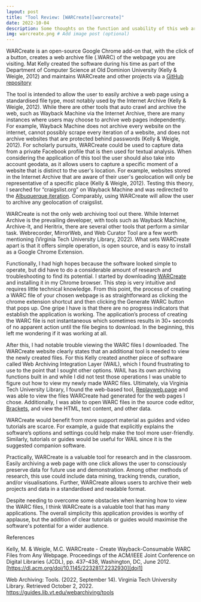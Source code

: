 ```yaml
---
layout: post
title: "Tool Review: [WARCreate][warcreate]"
date: 2022-10-04 
description: Some thoughts on the function and usability of this web archiving tool.
img: warcreate.png # Add image post (optional)
---
```

WARCreate is an open-source Google Chrome add-on that, with the click of a button, creates a web archive file (.WARC) of the webpage you are visiting. Mat Kelly created the software during his time as part of the Department of Computer Science at Old Dominion University (Kelly & Weigle, 2012) and maintains WARCreate and other projects via a [GitHub repository][github-warcreate] 

The tool is intended to allow the user to easily archive a web page using a standardised file type, most notably used by the Internet Archive (Kelly & Weigle, 2012). While there are other tools that auto crawl and archive the web, such as Wayback Machine via the Internet Archive, there are many instances where users may choose to archive web pages independently. For example, Wayback Machine does not archive every website on the internet, cannot possibly scrape every iteration of a website, and does not archive websites that are protected behind passwords (Kelly & Weigle, 2012). For scholarly pursuits, WARCreate could be used to capture data from a private Facebook profile that is then used for textual analysis. When considering the application of this tool the user should also take into account geodata, as it allows users to capture a specific moment of a website that is distinct to the user's location. For example, websites stored in the Internet Archive that are aware of their user's geolocation will only be representative of a specific place (Kelly & Weigle, 2012). Testing this theory, I searched for “craigslist.org” on Wayback Machine and was redirected to the [Albuquerque iteration][CL-alb]. Comparably, using WARCreate will allow the user to archive any geolocation of craigslist.

WARCreate is not the only web archiving tool out there. While Internet Archive is the prevailing developer, with tools such as Wayback Machine, Archive-It, and Heritrix, there are several other tools that perform a similar task. Webrecorder, MirrorWeb, and Web Curator Tool are a few worth mentioning (Virginia Tech University Library, 2022). What sets WARCreate apart is that it offers simple operation, is open source, and is easy to install as a Google Chrome Extension. 

Functionally, I had high hopes because the software looked simple to operate, but did have to do a considerable amount of research and troubleshooting to find its potential. I started by downloading [WARCreate][warcreate] and installing it in my Chrome browser. This step is very intuitive and requires little technical knowledge. From this point, the process of creating a WARC file of your chosen webpage is as straightforward as clicking the chrome extension shortcut and then clicking the Generate WARC button that pops up. One gripe I have is that there are no progress indicators that establish the application is working. The application’s process of creating the WARC file is not instantaneous which sometimes results in 30+ seconds of no apparent action until the file begins to download. In the beginning, this left me wondering if it was working at all.  

After this, I had notable trouble viewing the WARC files I downloaded. The WARCreate website clearly states that an additional tool is needed to view the newly created files. For this Kelly created another piece of software called Web Archiving Integration Layer (WAIL), which I found frustrating to use to the point that I sought other options. WAIL has its own archiving functions built in and while I did not test those operations I was unable to figure out how to view my newly made WARC files. Ultimately, via Virginia Tech University Library, I found the web-based tool, [Replayweb.page][replayweb] and was able to view the files WARCreate had generated for the web pages I chose. Additionally, I was able to open WARC files in the source code editor, [Brackets][brackets], and view the HTML, text content, and other data. 

WARCreate would benefit from more support material as guides and video tutorials are scarce. For example, a guide that explicitly explains the software’s options and settings could help make the tool more user-friendly. Similarly, tutorials or guides would be useful for WAIL since it is the suggested companion software.

Practically, WARCreate is a valuable tool for research and in the classroom. Easily archiving a web page with one click allows the user to consciously preserve data for future use and demonstration. Among other methods of research, this use could include data mining, tracking trends, curation, and/or visualisations. Further, WARCreate allows users to archive their web projects and data in a standardised and readable format. 

Despite needing to overcome some obstacles when learning how to view the WARC files, I think WARCreate is a valuable tool that has many applications. The overall simplicity this application provides is worthy of applause, but the addition of clear tutorials or guides would maximise the software's potential for a wider audience.

References

Kelly, M. & Weigle, M.C. WARCreate - Create Wayback-Consumable WARC Files from Any Webpage. Proceedings of the ACM/IEEE Joint Conference on Digital Libraries (JCDL), pp. 437–438, Washington, DC, June 2012. [https://dl.acm.org/doi/10.1145/2232817.2232930][doi1] 

Web Archiving: Tools. (2022, September 14). Virginia Tech University Library. Retrieved October 2, 2022. https://guides.lib.vt.edu/webarchiving/tools

[github-warcreate]: https://github.com/machawk1 
[CL-alb]: https://web.archive.org/web/20220930051917/https://albuquerque.craigslist.org/
[warcreate]: http://warcreate.com 
[replayweb]: https://replayweb.page/
[brackets]: https://brackets.io/ 
[doi1]: https://dl.acm.org/doi/10.1145/2232817.2232930
